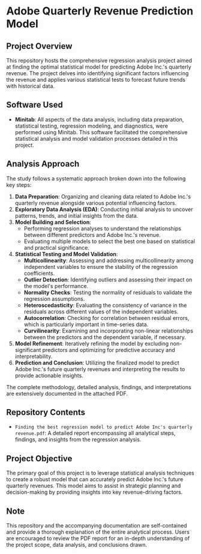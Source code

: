 # Adobe Quarterly Revenue Prediction Model

## Project Overview

This repository hosts the comprehensive regression analysis project aimed at finding the optimal statistical model for predicting Adobe Inc.'s quarterly revenue. The project delves into identifying significant factors influencing the revenue and applies various statistical tests to forecast future trends with historical data.

## Software Used

- **Minitab**: All aspects of the data analysis, including data preparation, statistical testing, regression modeling, and diagnostics, were performed using Minitab. This software facilitated the comprehensive statistical analysis and model validation processes detailed in this project.

## Analysis Approach

The study follows a systematic approach broken down into the following key steps:

1. **Data Preparation**: Organizing and cleaning data related to Adobe Inc.'s quarterly revenue alongside various potential influencing factors.
2. **Exploratory Data Analysis (EDA)**: Conducting initial analysis to uncover patterns, trends, and initial insights from the data.
3. **Model Building and Selection**:
    - Performing regression analyses to understand the relationships between different predictors and Adobe Inc.'s revenue.
    - Evaluating multiple models to select the best one based on statistical and practical significance.
4. **Statistical Testing and Model Validation**:
    - **Multicollinearity**: Assessing and addressing multicollinearity among independent variables to ensure the stability of the regression coefficients.
    - **Outlier Detection**: Identifying outliers and assessing their impact on the model's performance.
    - **Normality Checks**: Testing the normality of residuals to validate the regression assumptions.
    - **Heteroscedasticity**: Evaluating the consistency of variance in the residuals across different values of the independent variables.
    - **Autocorrelation**: Checking for correlation between residual errors, which is particularly important in time-series data.
    - **Curvilinearity**: Examining and incorporating non-linear relationships between the predictors and the dependent variable, if necessary.
5. **Model Refinement**: Iteratively refining the model by excluding non-significant predictors and optimizing for predictive accuracy and interpretability.
6. **Prediction and Conclusion**: Utilizing the finalized model to predict Adobe Inc.'s future quarterly revenues and interpreting the results to provide actionable insights.

The complete methodology, detailed analysis, findings, and interpretations are extensively documented in the attached PDF.

## Repository Contents

- `Finding the best regression model to predict Adobe Inc's quarterly revenue.pdf`: A detailed report encompassing all analytical steps, findings, and insights from the regression analysis.

## Project Objective

The primary goal of this project is to leverage statistical analysis techniques to create a robust model that can accurately predict Adobe Inc.'s future quarterly revenues. This model aims to assist in strategic planning and decision-making by providing insights into key revenue-driving factors.

## Note

This repository and the accompanying documentation are self-contained and provide a thorough explanation of the entire analytical process. Users are encouraged to review the PDF report for an in-depth understanding of the project scope, data analysis, and conclusions drawn.
